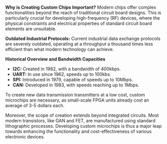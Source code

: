 **Why is Creating Custom Chips Important?**
Modern chips offer complex functionalities beyond the reach of traditional circuit board designs. This is particularly crucial for developing high-frequency (RF) devices, where the physical constraints and electrical properties of standard circuit board elements are unsuitable.

**Outdated Industrial Protocols:**
Current industrial data exchange protocols are severely outdated, operating at a throughput a thousand times less efficient than what modern technology can achieve.

**Historical Overview and Bandwidth Capacities**

- **I2C:** Created in 1982, with a bandwidth of 400kbps.
- **UART:** In use since 1962, speeds up to 100kbs.
- **SPI:** Introduced in 1979, capable of speeds up to 10Mbps.
- **CAN:** Developed in 1983, with speeds reaching up to 1Mbps.

To create new data transmission transmitters at a low cost, custom microchips are necessary, as small-scale FPGA units already cost an average of 3-5 dollars each.

Moreover, the scope of creation extends beyond integrated circuits. Most modern transistors, like GAN and FET, are manufactured using standard lithographic processes. Developing custom microchips is thus a major leap towards enhancing the functionality and cost-effectiveness of various electronic devices.
